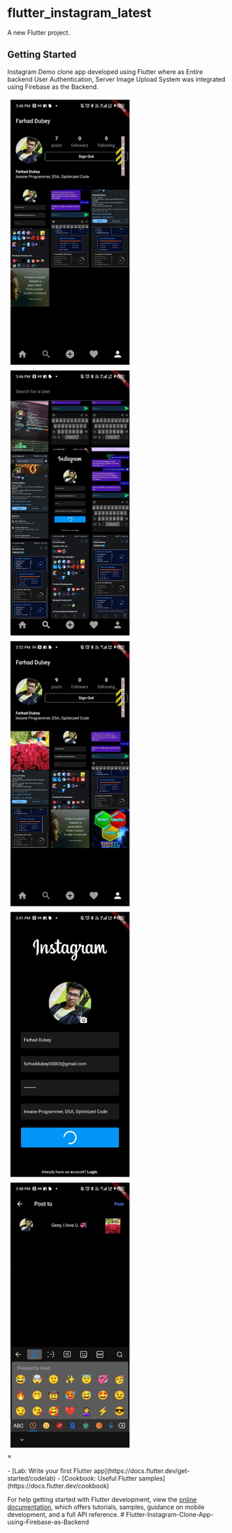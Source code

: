 # flutter_instagram_latest

A new Flutter project.

## Getting Started

Instagram Demo clone app developed using Flutter where as Entire backend User Authentication, 
Server Image Upload System was integrated using Firebase as the Backend.

<!-- The grid: four columns -->
<div class="row" align="flex">
  <div class="row" align="flex" style="padding: 2px">
    <img src="readme_photos/pic2.jpg" style="padding: 5px 5px 5px 5px;" width="270"  alt="Nature" onclick="myFunction(this);">
    <img src="readme_photos/pic4.jpg" style="padding: 5px 5px 5px 5px;" width="270"  alt="Nature" onclick="myFunction(this);">
    <img src="readme_photos/pic6.jpg" style="padding: 5px 5px 5px 5px;" width="270"  alt="Nature" onclick="myFunction(this);">
    <img src="readme_photos/pic7.jpg" style="padding: 5px 5px 5px 5px;" width="270"  alt="Nature" onclick="myFunction(this);">
    <img src="readme_photos/pic1.jpg" style="padding: 5px 5px 5px 5px;" width="270"  alt="Nature" onclick="myFunction(this);">
  </div>
</div>

<!-- The expanding image container -->
<div class="container">
  <!-- Close the image -->
  <span onclick="this.parentElement.style.display='none'" class="closebtn">&times;</span>
  <!-- Expanded image -->
  <img id="expandedImg" style="width:100%">
  <!-- Image text -->
  <div id="imgtext"></div>
</div>
- [Lab: Write your first Flutter app](https://docs.flutter.dev/get-started/codelab)
- [Cookbook: Useful Flutter samples](https://docs.flutter.dev/cookbook)

For help getting started with Flutter development, view the
[online documentation](https://docs.flutter.dev/), which offers tutorials,
samples, guidance on mobile development, and a full API reference.
#   F l u t t e r - I n s t a g r a m - C l o n e - A p p - u s i n g - F i r e b a s e - a s - B a c k e n d 
 
 